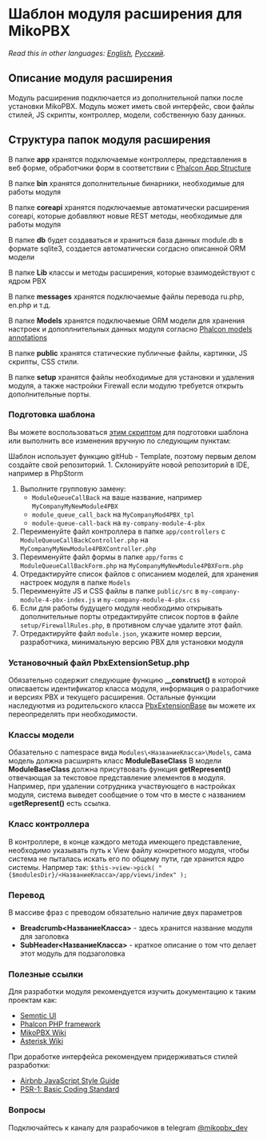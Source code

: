 # Шаблон модуля расширения для MikoPBX

_Read this in other languages:_ [_English_](./)_,_ [_Русский_](readme.ru.md)_._

## Описание модуля расширения

Модуль расширения подключается из дополнительной папки после установки MikoPBX. Модуль может иметь свой интерфейс, свои файлы стилей, JS скрипты, контроллер, модели, собственную базу данных.

## Структура папок модуля расширения

В папке **app** хранятся подключаемые контроллеры, представления в веб форме, обработчики форм в соответствии с [Phalcon App Structure](https://docs.phalcon.io/3.4/en/tutorial-basic#file-structure)

В папке **bin** хранятся дополнительные бинарники, необходимые для работы модуля

В папке **coreapi** хранятся подключаемые автоматически расширения coreapi, которые добавляют новые REST методы, необходимые для работы модуля

В папке **db** будет создаваться и храниться база данных module.db в формате sqlite3, создается автоматически согдасно описанной ORM модели

В папке **Lib** классы и методы расширения, которые взаимодействуют с ядром PBX

В папке **messages** хранятся подключаемые файлы перевода ru.php, en.php и т.д.

В папке **Models** хранятся подключаемые ORM модели для хранения настроек и допоплнительных данных модуля согласно [Phalcon models annotations](https://docs.phalcon.io/3.4/ru-ru/db-models-metadata#стратегия-аннотаций)

В папке **public** хранятся статические публичные файлы, картинки, JS скрипты, CSS стили.

В папке **setup** хранятся файлы необходимые для установки и удаления модуля, а также настройки Firewall если модулю требуется открыть дополнительные порты.

### Подготовка шаблона

Вы можете воспользоваться [этим скриптом](https://github.com/mikopbx/ExtensionsDevTools) для подготовки шаблона или выполнить все изменения вручную по следующим пунктам:

Шаблон использует функцию gitHub - Template, поэтому первым делом создайте свой репозиторий. 1. Склонируйте новой репозиторий в IDE, например в PhpStorm

1. Выполните групповую замену:
   * `ModuleQueueCallBack` на ваше название, например `MyCompanyMyNewModule4PBX`
   * `module_queue_call_back` на `MyCompanyMod4PBX_tpl`
   * `module-queue-call-back` на `my-company-module-4-pbx`
2. Переименуйте файл контроллера в папке `app/controllers`  с `ModuleQueueCallBackController.php` на `MyCompanyMyNewModule4PBXController.php`
3. Переименуйте файл формы в папке `app/forms`  с `ModuleQueueCallBackForm.php` на `MyCompanyMyNewModule4PBXForm.php`
4. Отредактируйте список файлов с описанием моделей, для хранения настроек модуля в папке `Models`
5. Переименуйте JS и CSS файлы в папке `public/src`  в `my-company-module-4-pbx-index.js` и `my-company-module-4-pbx.css`
6. Если для работы будущего модуля необходимо открывать дополнительные порты отредактируйте список портов в файле `setup/FirewallRules.php`, в противном случае удалите этот файл.
7. Отредактируйте файл `module.json`, укажите номер версии, разработчика, минимальную версию PBX для установки модуля

### Установочный файл  PbxExtensionSetup.php

Обязательно содержит следующие функцию **\_\_construct\(\)** в которой описваетсы идентификатор класса модуля, информация о разработчике и версиях PBX и текущего расширения. Остальные функции наследуютмя из родительского класса [PbxExtensionBase](https://github.com/mikopbx/core/blob/master/www/src/MikoPBX/Modules/PbxExtensionBase.php) вы можете их переопределять при необходимости.

### Классы модели

Обазательно с namespace вида `Modules\<НазваниеКласса>\Models`, сама модель должна расширять класс **ModuleBaseClass** В модели **ModuleBaseClass** должна присутвовать функция **getRepresent\(\)** отвечающая за текстовое представление элементов в модуля. Например, при удалении сотрудника участвующего в настройках модуля, система выведет сообщение о том что в месте с названием **=getRepresent\(\)** есть ссылка.

### Класс контроллера

В контроллере, в конце каждого метода имеющего представление, необходимо указывать путь к View файлу конкретного модуля, чтобы система не пыталась искать его по общему пути, где хранится ядро системы. Напрмер так: `$this->view->pick( "{$modulesDir}/<НазваниеКласса>/app/views/index" );`

### Перевод

В массиве фраз с преводом обязательно наличие двух параметров

* **Breadcrumb&lt;НазваниеКласса&gt;** - здесь хранится название модуля для заголовка
* **SubHeader&lt;НазваниеКласса&gt;** - краткое описание о том что делает этот модуль для подзаголовка

### Полезные ссылки

Для разработки модуля рекомендуется изучить документацию к таким проектам как:

* [Semntic UI](https://semantic-ui.com)
* [Phalcon PHP framework](https://docs.phalcon.io/3.4/en/introduction)
* [MikoPBX Wiki](https://wiki.mikopbx.com)
* [Asterisk Wiki](https://wiki.asterisk.org/wiki/display/AST/Home)

При доработке интерфейса рекомендуем придерживаться стилей разработки:

* [Airbnb JavaScript Style Guide](https://github.com/leonidlebedev/javascript-airbnb)
* [PSR-1: Basic Coding Standard](https://www.php-fig.org/psr/psr-1/)

### Вопросы

Подключайтесь к каналу для разрабочиков в telegram [@mikopbx\_dev](https://t.me/joinchat/AAPn5xSqZIpQnNnCAa3bBw)

